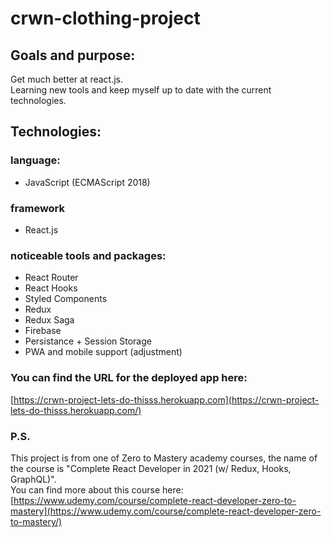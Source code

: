 # crwn-clothing-project

## Goals and purpose:
Get much better at react.js.  
Learning new tools and keep myself up to date with the current technologies.  

## Technologies:
### language:
* JavaScript (ECMAScript 2018)
### framework
* React.js
### noticeable tools and packages:
* React Router
* React Hooks
* Styled Components
* Redux
* Redux Saga
* Firebase
* Persistance + Session Storage
* PWA and mobile support (adjustment)


### You can find the URL for the deployed app here:  
[https://crwn-project-lets-do-thisss.herokuapp.com](https://crwn-project-lets-do-thisss.herokuapp.com/)

### P.S.
This project is from one of Zero to Mastery academy courses, the name of the course is "Complete React Developer in 2021 (w/ Redux, Hooks, GraphQL)".  
You can find more about this course here:  
[https://www.udemy.com/course/complete-react-developer-zero-to-mastery](https://www.udemy.com/course/complete-react-developer-zero-to-mastery/)

